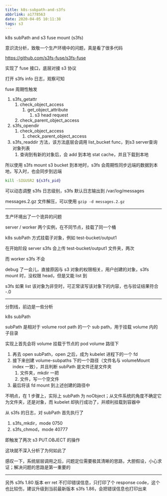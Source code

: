 ```yaml
---
title: k8s-subpath-and-s3fs
abbrlink: a1778563
date: 2020-04-05 10:11:38
tags: s3
---
```


k8s subPath and s3 fuse mount (s3fs)

意识流分析，致敬一个生产环境中的问题，真是看了很多代码

https://github.com/s3fs-fuse/s3fs-fuse

实现了 fuse 接口，底层对接 s3 协议

打开 s3fs info 日志，观察可知

fuse 周期性触发

1. s3fs_getattr
    1. check_object_access
        1. get_object_attribute
            1. s3 head request
    1. check_parent_object_access
1. s3fs_opendir
    1. check_object_access
        1. check_parent_object_access
1. s3fs_readdir 方法，该方法底层会调用 list_bucket func，到s3 server查询对象列表
    1. 查询到有新的对象后，会 add 到本地 stat cache，并且下载到本地

所以使用 s3fs mount s3 bucket 到本地时，s3fs 会周期性同步远端的数据到本地，写入时，也会同步到远端

```bash
kill -SIGUSR2 ${s3fs_pid}
```

可以动态调整 s3fs 日志级别，s3fs 默认日志输出到 /var/log/messages

messages.2.gz 文件解压，可以使用 `gzip -d messages.2.gz`

---

生产环境出了一个诡异的问题

server / worker 两个实例，在不同节点，挂载了同一个桶

k8s subPath 方式挂载子对象，例如 test-bucket/output1

在开始阶段 server s3fs 会上传 test-bucket/output1 文件夹，两次

而 worker s3fs 不会

debug 了一会儿，直接原因与 s3 对象的权限相关，用户创建的对象，s3fs mount 时，没权限 head，但是又能 list 到

s3fs 如果 list 该对象为非空时，可正常读写该对象下的内容，也与验证结果符合 -.0

---

分割线，前边是一些分析

k8s subPath

subPath 是相对于 volume root path 的一个 sub path，用于挂载 volume 内的子目录

实现上首先会将 volume 挂载于节点的 pod volume 路径下

1. 再去 open subPath，open 之后，成为 kubelet 进程下的一个 fd
1. 接下来创建 volume-subpaths 下的一个路径（文件名与 volumeMount index 一致），并且判断 subPath 是文件还是文件夹
    1. 文件夹，mkdir 一把
    1. 文件，写一个空文件
1. 最后将该 fd mount 到上述创建的路径中

不明点，在 1 步骤上，实际上 subPath 为 noObject；从文件系统的角度不确定它为文件夹，还是对象，而 kubelet 却执行成功了，并顺利挂载到容器中

从 s3fs 的日志，对 subPath 首先执行了

1. s3fs_mkdir，mode 0750
1. s3fs_chmod，mode 40777

即触发了两次 s3 PUT.OBJECT 的操作

这块就不深入分析了为何如此了

感叹一下，系统层层调用之后，问题定位需要极其清晰的思路，大胆假设，小心求证；解决问题的思路是第一重要的

---

另外 s3fs 1.80 版本 err ret 不打印错误信息，只打印了个 response code，这个也比较伤，建议升级到当前最新版本
s3fs 1.86，会把错误信息也打印出来
